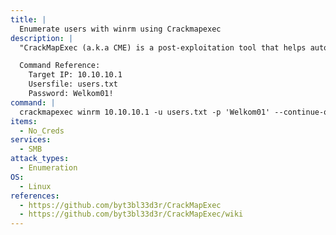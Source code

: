 ```yaml
---
title: |
  Enumerate users with winrm using Crackmapexec
description: |
  "CrackMapExec (a.k.a CME) is a post-exploitation tool that helps automate assessing the security of large Active Directory networks." - https://github.com/byt3bl33d3r/CrackMapExec/wiki. This command will enumerate domain groups, local groups, logged on users, relative identifiers (RIDs), sessions, domain users, SMB shares/permissions, and get the domain password policy. 

  Command Reference:
  	Target IP: 10.10.10.1
  	Usersfile: users.txt
  	Password: Welkom01!
command: |
  crackmapexec winrm 10.10.10.1 -u users.txt -p 'Welkom01' --continue-on-success
items:
  - No_Creds
services:
  - SMB
attack_types:
  - Enumeration
OS:
  - Linux
references:
  - https://github.com/byt3bl33d3r/CrackMapExec
  - https://github.com/byt3bl33d3r/CrackMapExec/wiki
---
```


